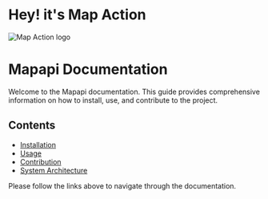 # Hey! it's Map Action

![Map Action logo](https://map-action.com/wp-content/uploads/2023/09/Logo-map-action.webp)

# Mapapi Documentation

Welcome to the Mapapi documentation. This guide provides comprehensive information on how to install, use, and contribute to the project.

## Contents

-   [Installation](installation.md)
-   [Usage](usage.md)
-   [Contribution](contribution.md)
-   [System Architecture](system_arch.md)

Please follow the links above to navigate through the documentation.
